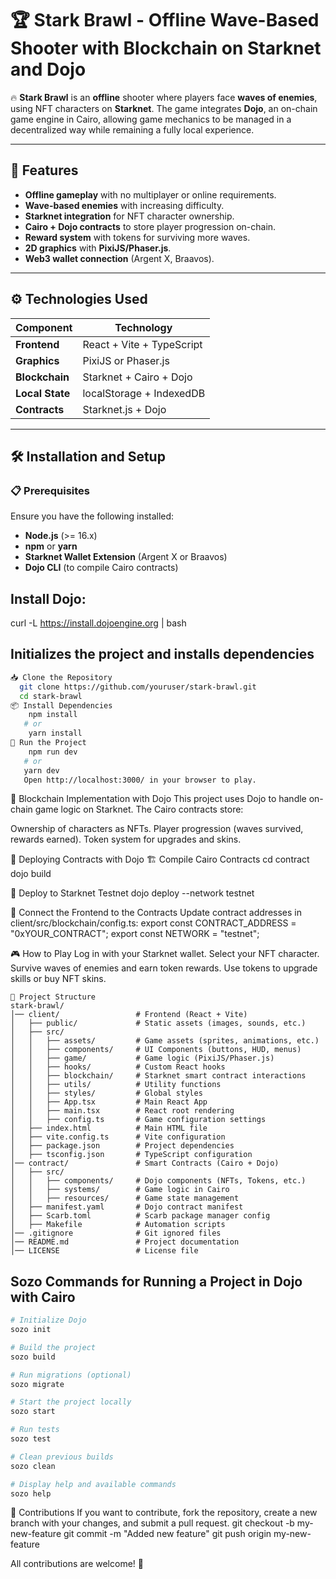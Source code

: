 # 🏆 Stark Brawl - Offline Wave-Based Shooter with Blockchain on Starknet and Dojo

🔥 **Stark Brawl** is an **offline** shooter where players face **waves of enemies**, using NFT characters on **Starknet**. The game integrates **Dojo**, an on-chain game engine in Cairo, allowing game mechanics to be managed in a decentralized way while remaining a fully local experience.

---

## 📌 Features

- **Offline gameplay** with no multiplayer or online requirements.
- **Wave-based enemies** with increasing difficulty.
- **Starknet integration** for NFT character ownership.
- **Cairo + Dojo contracts** to store player progression on-chain.
- **Reward system** with tokens for surviving more waves.
- **2D graphics** with **PixiJS/Phaser.js**.
- **Web3 wallet connection** (Argent X, Braavos).

---

## ⚙️ Technologies Used

| Component      | Technology               |
|---------------|--------------------------|
| **Frontend**  | React + Vite + TypeScript |
| **Graphics**  | PixiJS or Phaser.js       |
| **Blockchain** | Starknet + Cairo + Dojo  |
| **Local State** | localStorage + IndexedDB |
| **Contracts** | Starknet.js + Dojo        |

---

## 🛠 Installation and Setup

### 📋 Prerequisites

Ensure you have the following installed:

- **Node.js** (>= 16.x)
- **npm** or **yarn**
- **Starknet Wallet Extension** (Argent X or Braavos)
- **Dojo CLI** (to compile Cairo contracts)

## Install Dojo:
   curl -L https://install.dojoengine.org | bash
## Initializes the project and installs dependencies
```sh
📥 Clone the Repository
  git clone https://github.com/youruser/stark-brawl.git
  cd stark-brawl
📦 Install Dependencies
    npm install
   # or
    yarn install
🚀 Run the Project
    npm run dev
   # or
   yarn dev
   Open http://localhost:3000/ in your browser to play.
```

🔗 Blockchain Implementation with Dojo
  This project uses Dojo to handle on-chain game logic on Starknet. The Cairo contracts store:

Ownership of characters as NFTs.
  Player progression (waves survived, rewards earned).
  Token system for upgrades and skins.
  
  📜 Deploying Contracts with Dojo
  🏗️ Compile Cairo Contracts
    cd contract
    dojo build

🚀 Deploy to Starknet Testnet
    dojo deploy --network testnet
    
🔗 Connect the Frontend to the Contracts
    Update contract addresses in client/src/blockchain/config.ts:
    export const CONTRACT_ADDRESS = "0xYOUR_CONTRACT";
    export const NETWORK = "testnet";

🎮 How to Play
  Log in with your Starknet wallet.
  Select your NFT character.
  Survive waves of enemies and earn token rewards.
  Use tokens to upgrade skills or buy NFT skins.

```
📜 Project Structure
stark-brawl/
│── client/                 # Frontend (React + Vite)
│   ├── public/             # Static assets (images, sounds, etc.)
│   ├── src/
│   │   ├── assets/         # Game assets (sprites, animations, etc.)
│   │   ├── components/     # UI Components (buttons, HUD, menus)
│   │   ├── game/           # Game logic (PixiJS/Phaser.js)
│   │   ├── hooks/          # Custom React hooks
│   │   ├── blockchain/     # Starknet smart contract interactions
│   │   ├── utils/          # Utility functions
│   │   ├── styles/         # Global styles
│   │   ├── App.tsx         # Main React App
│   │   ├── main.tsx        # React root rendering
│   │   ├── config.ts       # Game configuration settings
│   ├── index.html          # Main HTML file
│   ├── vite.config.ts      # Vite configuration
│   ├── package.json        # Project dependencies
│   ├── tsconfig.json       # TypeScript configuration
│── contract/               # Smart Contracts (Cairo + Dojo)
│   ├── src/
│   │   ├── components/     # Dojo components (NFTs, Tokens, etc.)
│   │   ├── systems/        # Game logic in Cairo
│   │   ├── resources/      # Game state management
│   ├── manifest.yaml       # Dojo contract manifest
│   ├── Scarb.toml          # Scarb package manager config
│   ├── Makefile            # Automation scripts
│── .gitignore              # Git ignored files
│── README.md               # Project documentation
│── LICENSE                 # License file
```

## Sozo Commands for Running a Project in Dojo with Cairo

```sh
# Initialize Dojo
sozo init

# Build the project
sozo build

# Run migrations (optional)
sozo migrate

# Start the project locally
sozo start

# Run tests
sozo test

# Clean previous builds
sozo clean

# Display help and available commands
sozo help
```
🤝 Contributions
  If you want to contribute, fork the repository, create a new branch with your changes, and submit a pull request.
    git checkout -b my-new-feature
    git commit -m "Added new feature"
    git push origin my-new-feature

All contributions are welcome! 🚀
